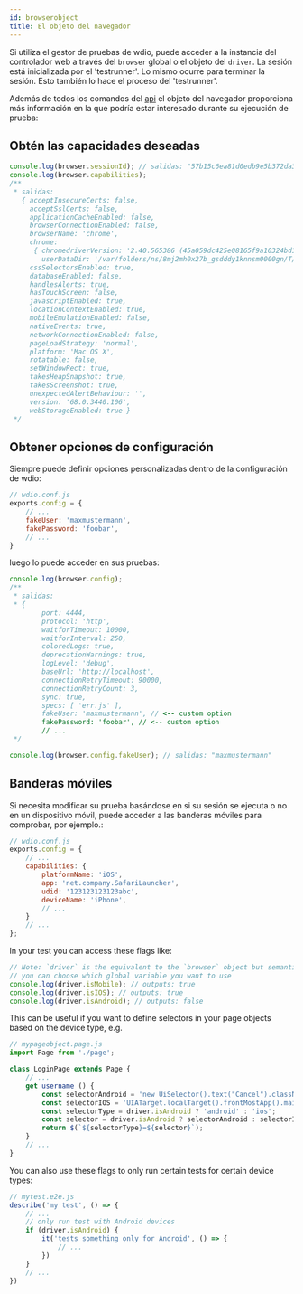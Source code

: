 ```yaml
---
id: browserobject
title: El objeto del navegador
---
```

Si utiliza el gestor de pruebas de wdio, puede acceder a la instancia del controlador web a través del `browser` global o el objeto del `driver`. La sesión está inicializada por el 'testrunner'. Lo mismo ocurre para terminar la sesión. Esto también lo hace el proceso del 'testrunner'.

Además de todos los comandos del [api](API.md) el objeto del navegador proporciona más información en la que podría estar interesado durante su ejecución de prueba:

## Obtén las capacidades deseadas

```js
console.log(browser.sessionId); // salidas: "57b15c6ea81d0edb9e5b372da3d9ce28"
console.log(browser.capabilities);
/**
 * salidas:
   { acceptInsecureCerts: false,
     acceptSslCerts: false,
     applicationCacheEnabled: false,
     browserConnectionEnabled: false,
     browserName: 'chrome',
     chrome:
      { chromedriverVersion: '2.40.565386 (45a059dc425e08165f9a10324bd1380cc13ca363)',
        userDataDir: '/var/folders/ns/8mj2mh0x27b_gsdddy1knnsm0000gn/T/.org.chromium.Chromium.mpJ0yc' },
     cssSelectorsEnabled: true,
     databaseEnabled: false,
     handlesAlerts: true,
     hasTouchScreen: false,
     javascriptEnabled: true,
     locationContextEnabled: true,
     mobileEmulationEnabled: false,
     nativeEvents: true,
     networkConnectionEnabled: false,
     pageLoadStrategy: 'normal',
     platform: 'Mac OS X',
     rotatable: false,
     setWindowRect: true,
     takesHeapSnapshot: true,
     takesScreenshot: true,
     unexpectedAlertBehaviour: '',
     version: '68.0.3440.106',
     webStorageEnabled: true }
 */
```

## Obtener opciones de configuración

Siempre puede definir opciones personalizadas dentro de la configuración de wdio:

```js
// wdio.conf.js
exports.config = {
    // ...
    fakeUser: 'maxmustermann',
    fakePassword: 'foobar',
    // ...
}
```

luego lo puede acceder en sus pruebas:

```js
console.log(browser.config);
/**
 * salidas:
 * {
        port: 4444,
        protocol: 'http',
        waitforTimeout: 10000,
        waitforInterval: 250,
        coloredLogs: true,
        deprecationWarnings: true,
        logLevel: 'debug',
        baseUrl: 'http://localhost',
        connectionRetryTimeout: 90000,
        connectionRetryCount: 3,
        sync: true,
        specs: [ 'err.js' ],
        fakeUser: 'maxmustermann', // <-- custom option
        fakePassword: 'foobar', // <-- custom option
        // ...
 */

console.log(browser.config.fakeUser); // salidas: "maxmustermann"
```

## Banderas móviles

Si necesita modificar su prueba basándose en si su sesión se ejecuta o no en un dispositivo móvil, puede acceder a las banderas móviles para comprobar, por ejemplo.:

```js
// wdio.conf.js
exports.config = {
    // ...
    capabilities: {
        platformName: 'iOS',
        app: 'net.company.SafariLauncher',
        udid: '123123123123abc',
        deviceName: 'iPhone',
        // ...
    }
    // ...
};
```

In your test you can access these flags like:

```js
// Note: `driver` is the equivalent to the `browser` object but semantically more correct
// you can choose which global variable you want to use
console.log(driver.isMobile); // outputs: true
console.log(driver.isIOS); // outputs: true
console.log(driver.isAndroid); // outputs: false
```

This can be useful if you want to define selectors in your page objects based on the device type, e.g.

```js
// mypageobject.page.js
import Page from './page';

class LoginPage extends Page {
    // ...
    get username () {
        const selectorAndroid = 'new UiSelector().text("Cancel").className("android.widget.Button")';
        const selectorIOS = 'UIATarget.localTarget().frontMostApp().mainWindow().buttons()[0]';
        const selectorType = driver.isAndroid ? 'android' : 'ios';
        const selector = driver.isAndroid ? selectorAndroid : selectorIOS;
        return $(`${selectorType}=${selector}`);
    }
    // ...
}
```

You can also use these flags to only run certain tests for certain device types:

```js
// mytest.e2e.js
describe('my test', () => {
    // ...
    // only run test with Android devices
    if (driver.isAndroid) {
        it('tests something only for Android', () => {
            // ...
        })
    }
    // ...
})
```